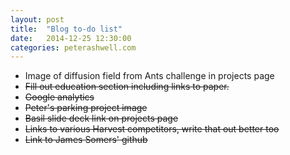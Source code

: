 ```yaml
---
layout: post
title:  "Blog to-do list"
date:   2014-12-25 12:30:00
categories: peterashwell.com 
---
```

<ul>
    <li>Image of diffusion field from Ants challenge in projects page</li>
    <li>
        <span style="text-decoration:line-through">
            Fill out education section including links to paper.
        </span>
    <li>
        <span style="text-decoration:line-through">
            Google analytics
        </span>
    </li>
    <li>
        <span style="text-decoration:line-through">
            Peter's parking project image
        </span>
    </li>
    <li>
        <span style="text-decoration:line-through">
            Basil slide deck link on projects page
        </span>
    </li>
    <li>
        <span style="text-decoration:line-through">
            Links to various Harvest competitors, write that out better too
        </span>
    </li>
    <li>
        <span style="text-decoration:line-through">
            Link to James Somers' github
        </span>
    </li>
</ul>
